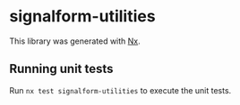 # signalform-utilities

This library was generated with [Nx](https://nx.dev).

## Running unit tests

Run `nx test signalform-utilities` to execute the unit tests.
